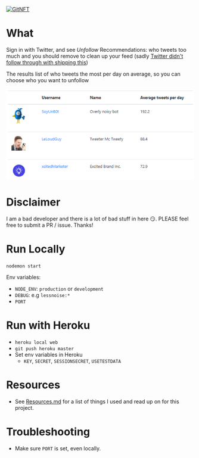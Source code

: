 [![GitNFT](https://img.shields.io/badge/%F0%9F%94%AE-Open%20in%20GitNFT-darkviolet?style=social)](https://gitnft.quine.sh/app/commits/list/repo/lessnoise)

# What

Sign in with Twitter, and see _Unfollow_ Recommendations: who tweets too much and you should remove to clean up your feed (sadly
[Twitter didn't follow through with shipping this](https://www.engadget.com/2018/08/30/twitter-test-personalized-unfollow-recommendations))

The results list of who tweets the most per day on average, so you can choose who you want to unfollow 

![](public/images/table-preview.png)

# Disclaimer

I am a bad developer and there is a lot of bad stuff in here 😏. PLEASE feel free to submit a PR / issue. Thanks!

# Run Locally

`nodemon start`

Env variables:

* `NODE_ENV`: `production` or `development`
* `DEBUG`: e.g `lessnoise:*`
* `PORT`

# Run with Heroku

* `heroku local web`
* `git push heroku master`
* Set env variables in Heroku
    * `KEY`, `SECRET`, `SESSIONSECRET`, `USETESTDATA`


# Resources

* See [Resources.md](Resources.md) for a list of things I used and read up on for this project.

# Troubleshooting

* Make sure `PORT` is set, even locally. 
